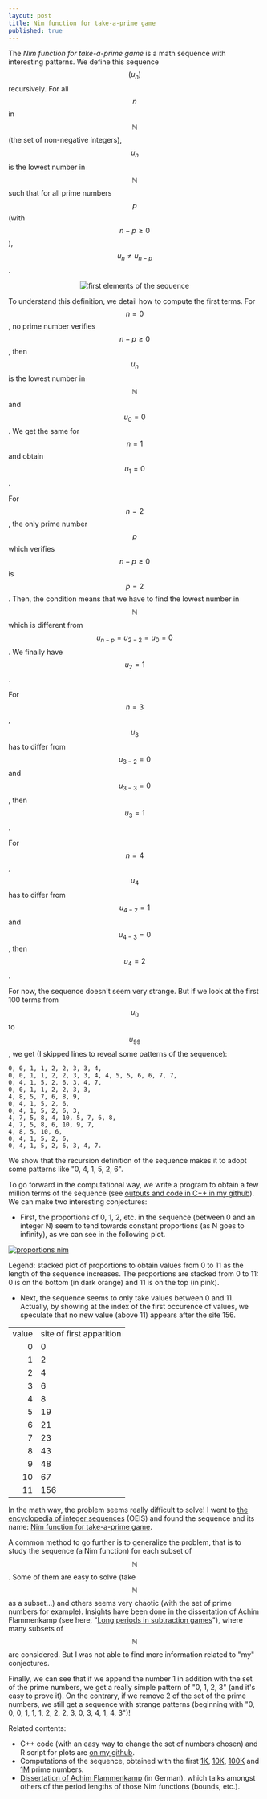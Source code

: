 ```yaml
---
layout: post
title: Nim function for take-a-prime game
published: true
---
```

<script src="https://cdn.mathjax.org/mathjax/latest/MathJax.js?config=TeX-AMS-MML_HTMLorMML" type="text/javascript"></script>
The *Nim function for take-a-prime game* is a math sequence with interesting patterns. 
We define this sequence $$(u_n)$$ recursively. For all $$n$$ in $$\mathbb{N}$$ (the set of non-negative integers), $$u_n$$ is the lowest number in $$\mathbb{N}$$ such that for all prime numbers $$p$$ (with $$n-p \geq 0$$), $$u_n \neq u_{n-p}$$.

<center><img src="../images/2014-11-11-Nim-take-a-prime/sequence_firsts.png" alt="first elements of the sequence"/></center>



To understand this definition, we detail how to compute the first terms. For $$n=0$$, no prime number verifies $$n-p \geq 0$$, then $$u_n$$ is the lowest number in $$\mathbb{N}$$ and $$u_0=0$$. We get the same for $$n=1$$ and obtain $$u_1=0$$.

For $$n=2$$, the only prime number $$p$$ which verifies $$n-p \geq 0$$ is $$p=2$$. Then, the condition means that we have to find the lowest number in $$\mathbb{N}$$ which is different from $$u_{n-p} = u_{2-2} = u_0 = 0$$. We finally have $$u_2=1$$.

For $$n=3$$, $$u_3$$ has to differ from $$u_{3-2}=0$$ and $$u_{3-3}=0$$, then $$u_3=1$$.

For $$n=4$$, $$u_4$$ has to differ from $$u_{4-2}=1$$ and $$u_{4-3}=0$$, then $$u_4=2$$.

For now, the sequence doesn't seem very strange. But if we look at the first 100 terms from $$u_0$$ to $$u_{99}$$, we get (I skipped lines to reveal some patterns of the sequence):

```
0, 0, 1, 1, 2, 2, 3, 3, 4, 
0, 0, 1, 1, 2, 2, 3, 3, 4, 4, 5, 5, 6, 6, 7, 7, 
0, 4, 1, 5, 2, 6, 3, 4, 7, 
0, 0, 1, 1, 2, 2, 3, 3, 
4, 8, 5, 7, 6, 8, 9, 
0, 4, 1, 5, 2, 6, 
0, 4, 1, 5, 2, 6, 3, 
4, 7, 5, 8, 4, 10, 5, 7, 6, 8, 
4, 7, 5, 8, 6, 10, 9, 7, 
4, 8, 5, 10, 6, 
0, 4, 1, 5, 2, 6, 
0, 4, 1, 5, 2, 6, 3, 4, 7.
```

We show that the recursion definition of the sequence makes it to adopt some patterns like "0, 4, 1, 5, 2, 6".

To go forward in the computational way, we write a program to obtain a few million terms of the sequence (see <a href="https://github.com/ahstat/nim-take-a-prime" target="_blank">outputs and code in C++ in my github</a>). We can make two interesting conjectures:
<ul>
	<li>First, the proportions of 0, 1, 2, etc. in the sequence (between 0 and an integer N) seem to tend towards constant proportions (as N goes to infinity), as we can see in the following plot.</li>
</ul>

<a href="../images/2014-11-11-Nim-take-a-prime/percent_stack_large.png" target="_blank">
<img src="../images/2014-11-11-Nim-take-a-prime/percent_stack_large.png" alt="proportions nim"/>
</a>

Legend: stacked plot of proportions to obtain values from 0 to 11 as the length of the sequence increases. The proportions are stacked from 0 to 11: 0 is on the bottom (in dark orange) and 11 is on the top (in pink).

<ul>
	<li>Next, the sequence seems to only take values between 0 and 11. Actually, by showing at the index of the first occurence of values, we speculate that no new value (above 11) appears after the site 156.</li>
</ul>

<table border="0" cellspacing="0" cellpadding="0">
<tbody>
<tr>
<td align="right">value</td>
<td>site of first apparition</td>
</tr>
<tr>
<td align="right">0</td>
<td>0</td>
</tr>
<tr>
<td align="right">1</td>
<td>2</td>
</tr>
<tr>
<td align="right">2</td>
<td>4</td>
</tr>
<tr>
<td align="right">3</td>
<td>6</td>
</tr>
<tr>
<td align="right">4</td>
<td>8</td>
</tr>
<tr>
<td align="right">5</td>
<td>19</td>
</tr>
<tr>
<td align="right">6</td>
<td>21</td>
</tr>
<tr>
<td align="right">7</td>
<td>23</td>
</tr>
<tr>
<td align="right">8</td>
<td>43</td>
</tr>
<tr>
<td align="right">9</td>
<td>48</td>
</tr>
<tr>
<td align="right">10</td>
<td>67</td>
</tr>
<tr>
<td align="right">11</td>
<td>156</td>
</tr>
</tbody>
</table>

In the math way, the problem seems really difficult to solve! I went to <a href="https://oeis.org/" target="_blank">the encyclopedia of integer sequences</a> (OEIS) and found the sequence and its name: <a href="https://oeis.org/A014589" target="_blank">Nim function for take-a-prime game</a>.

A common method to go further is to generalize the problem, that is to study the sequence (a Nim function) for each subset of $$\mathbb{N}$$. Some of them are easy to solve (take $$\mathbb{N}$$ as a subset...) and others seems very chaotic (with the set of prime numbers for example). Insights have been done in the dissertation of Achim Flammenkamp (see here, "<a href="http://wwwhomes.uni-bielefeld.de/cgi-bin/cgiwrap/achim/index.cgi#longperiods" target="_blank">Long periods in subtraction games</a>"), where many subsets of $$\mathbb{N}$$ are considered. But I was not able to find more information related to "my" conjectures.

Finally, we can see that if we append the number 1 in addition with the set of the prime numbers, we get a really simple pattern of "0, 1, 2, 3" (and it's easy to prove it).
On the contrary, if we remove 2 of the set of the prime numbers, we still get a sequence with strange patterns (beginning with "0, 0, 0, 1, 1, 1, 2, 2, 2, 3, 0, 3, 4, 1, 4, 3")!

Related contents:
<ul>
	<li>C++ code (with an easy way to change the set of numbers chosen) and R script for plots are <a href="https://github.com/ahstat/nim-take-a-prime" target="_blank">on my github</a>.</li>
	<li>Computations of the sequence, obtained with the first <a href="../images/2014-11-11-Nim-take-a-prime/A014589_1K.txt" target="_blank">1K</a>, <a href="../images/2014-11-11-Nim-take-a-prime/A014589_10K.txt" target="_blank">10K</a>, <a href="../images/2014-11-11-Nim-take-a-prime/A014589_100K.txt" target="_blank">100K</a> and <a href="../images/2014-11-11-Nim-take-a-prime/A014589_1000K.txt" target="_blank">1M</a> prime numbers.</li>
	<li><a href="../images/2014-11-11-Nim-take-a-prime/diss.ps.gz" target="_blank">Dissertation of Achim Flammenkamp</a> (in German), which talks amongst others of the period lengths of those Nim functions (bounds, etc.).</li>
</ul>